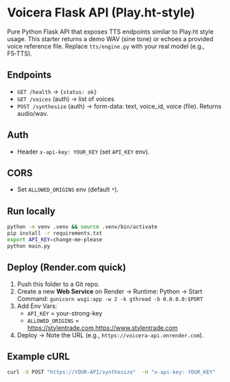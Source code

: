 # Voicera Flask API (Play.ht-style)

Pure Python Flask API that exposes TTS endpoints similar to Play.ht style usage.
This starter returns a demo WAV (sine tone) or echoes a provided voice reference file.
Replace `tts/engine.py` with your real model (e.g., F5‑TTS).

## Endpoints
- `GET /health` → `{status: ok}`
- `GET /voices` (auth) → list of voices
- `POST /synthesize` (auth) → form-data: text, voice_id, voice (file). Returns audio/wav.

## Auth
- Header `x-api-key: YOUR_KEY` (set `API_KEY` env).

## CORS
- Set `ALLOWED_ORIGINS` env (default `*`).

## Run locally
```bash
python -m venv .venv && source .venv/bin/activate
pip install -r requirements.txt
export API_KEY=change-me-please
python main.py
```

## Deploy (Render.com quick)
1. Push this folder to a Git repo.
2. Create a new **Web Service** on Render → Runtime: Python → Start Command: `gunicorn wsgi:app -w 2 -k gthread -b 0.0.0.0:$PORT`
3. Add Env Vars:
   - `API_KEY` = your-strong-key
   - `ALLOWED_ORIGINS` = https://stylentrade.com,https://www.stylentrade.com
4. Deploy → Note the URL (e.g., `https://voicera-api.onrender.com`).

## Example cURL
```bash
curl -X POST "https://YOUR-API/synthesize"  -H "x-api-key: YOUR_KEY"  -F "text=Hello from Voicera"  -F "voice_id=neutral_female"  -F "voice=@/path/to/ref.wav"  --output out.wav
```
